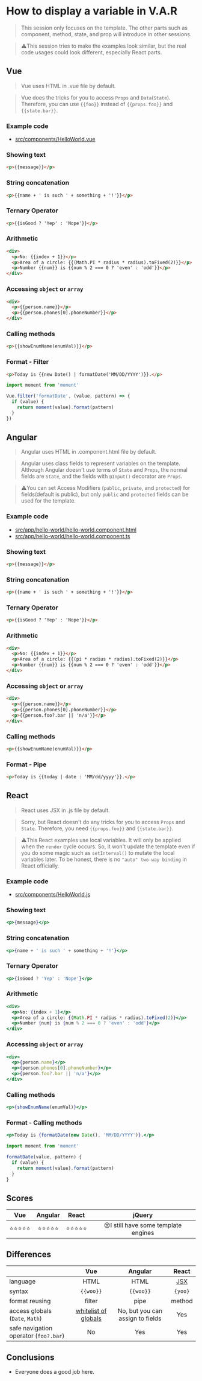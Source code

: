# How to display a variable in V.A.R

> This session only focuses on the template. The other parts such as component, method, state, and prop will introduce in other sessions.

> ⚠️This session tries to make the examples look similar, but the real code usages could look different, especially React parts.

## Vue

> Vue uses HTML in .vue file by default.

> Vue does the tricks for you to access `Props` and `Data`(`State`). Therefore, you can use `{{foo}}` instead of `{{props.foo}}` and `{{state.bar}}`.

### Example code
- [src/components/HelloWorld.vue](../../examples/var-vue/src/components/HelloWorld.vue)

### Showing text
```html
<p>{{message}}</p>
```

### String concatenation
```html
<p>{{name + ' is such ' + something + '!'}}</p>
```

### Ternary Operator
```html
<p>{{isGood ? 'Yep' : 'Nope'}}</p>
```

### Arithmetic
```html
<div>
  <p>No: {{index + 1}}</p>
  <p>Area of a circle: {{(Math.PI * radius * radius).toFixed(2)}}</p>
  <p>Number {{num}} is {{num % 2 === 0 ? 'even' : 'odd'}}</p>
</div>
```

### Accessing `object` or `array`
```html
<div>
  <p>{{person.name}}</p>
  <p>{{person.phones[0].phoneNumber}}</p>
</div>
```

### Calling methods
```html
<p>{{showEnumName(enumVal)}}</p>
```

### Format - Filter
```html
<p>Today is {{new Date() | formatDate('MM/DD/YYYY')}}.</p>

```
```js
import moment from 'moment'

Vue.filter('formatDate', (value, pattern) => {
  if (value) {
    return moment(value).format(pattern)
  }
})
```

## Angular

> Angular uses HTML in .component.html file by default.

> Angular uses class fields to represent variables on the template. Although Angular doesn't use terms of `State` and `Props`, the normal fields are `State`, and the fields with `@Input()` decorator are `Props`.

> ⚠️You can set Access Modifiers (`public`, `private`, and `protected`) for fields(default is public), but only `public` and `protected` fields can be used for the template.

### Example code
- [src/app/hello-world/hello-world.component.html](../../examples/var-angular/src/app/hello-world/hello-world.component.html)
- [src/app/hello-world/hello-world.component.ts](../../examples/var-angular/src/app/hello-world/hello-world.component.ts)

### Showing text
```html
<p>{{message}}</p>
```

### String concatenation
```html
<p>{{name + ' is such ' + something + '!'}}</p>
```

### Ternary Operator
```html
<p>{{isGood ? 'Yep' : 'Nope'}}</p>
```

### Arithmetic
```html
<div>
  <p>No: {{index + 1}}</p>
  <p>Area of a circle: {{(pi * radius * radius).toFixed(2)}}</p>
  <p>Number {{num}} is {{num % 2 === 0 ? 'even' : 'odd'}}</p>
</div>
```

### Accessing `object` or `array`
```html
<div>
  <p>{{person.name}}</p>
  <p>{{person.phones[0].phoneNumber}}</p>
  <p>{{person.foo?.bar || 'n/a'}}</p>
</div>
```

### Calling methods
```html
<p>{{showEnumName(enumVal)}}</p>
```

### Format - Pipe
```html
<p>Today is {{today | date : 'MM/dd/yyyy'}}.</p>
```

## React

> React uses JSX in .js file by default.

> Sorry, but React doesn't do any tricks for you to access `Props` and `State`. Therefore, you need `{{props.foo}}` and `{{state.bar}}`.

> ⚠️This React examples use local variables. It will only be applied when the `render` cycle occurs. So, it won't update the template even if you do some magic such as `setInterval()` to mutate the local variables later. To be honest, there is no `"auto" two-way binding` in React officially.

### Example code
- [src/components/HelloWorld.js](../../examples/var-react/src/components/HelloWorld.js)

### Showing text
```jsx
<p>{message}</p>
```

### String concatenation
```jsx
<p>{name + ' is such ' + something + '!'}</p>
```

### Ternary Operator
```jsx
<p>{isGood ? 'Yep' : 'Nope'}</p>
```

### Arithmetic
```jsx
<div>
  <p>No: {index + 1}</p>
  <p>Area of a circle: {(Math.PI * radius * radius).toFixed(2)}</p>
  <p>Number {num} is {num % 2 === 0 ? 'even' : 'odd'}</p>
</div>
```

### Accessing `object` or `array`
```jsx
<div>
  <p>{person.name}</p>
  <p>{person.phones[0].phoneNumber}</p>
  <p>{person.foo?.bar || 'n/a'}</p>
</div>
```

### Calling methods
```jsx
<p>{showEnumName(enumVal)}</p>
```

### Format - Calling methods
```jsx
<p>Today is {formatDate(new Date(), 'MM/DD/YYYY')}.</p>
```
```jsx
import moment from 'moment'

formatDate(value, pattern) {
  if (value) {
    return moment(value).format(pattern)
  }
}
```

## Scores
|    Vue     |  Angular   |   React    |                jQuery                |
| :--------: | :--------: | :--------: | :----------------------------------: |
| ⭐️⭐️⭐️⭐️⭐️ | ⭐️⭐️⭐️⭐️⭐️ | ⭐️⭐️⭐️⭐️⭐️ | 😢I still have some template engines |

## Differences
|                                       |                                               Vue                                               |             Angular              |                        React                         |
| :------------------------------------ | :---------------------------------------------------------------------------------------------: | :------------------------------: | :--------------------------------------------------: |
| language                              |                                              HTML                                               |               HTML               | [JSX](https://reactjs.org/docs/introducing-jsx.html) |
| syntax                                |                                            `{{woo}}`                                            |            `{{woo}}`             |                       `{yoo}`                        |
| format reusing                        |                                             filter                                              |               pipe               |                        method                        |
| access globals (`Date`, `Math`)       | [whitelist of globals](https://github.com/vuejs/vue/blob/v2.6.10/src/core/instance/proxy.js#L9) | No, but you can assign to fields |                         Yes                          |
| safe navigation operator (`foo?.bar`) |                                               No                                                |               Yes                |                         Yes                          |

## Conclusions
- Everyone does a good job here.
